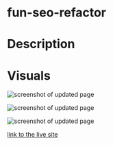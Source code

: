 # fun-seo-refactor

# Description

# Visuals
![screenshot of updated page](/assets/images/)

![screenshot of updated page]()

![screenshot of updated page]()

[link to the live site](https://sean-duiser.github.io/fun-seo-refactor/) 
